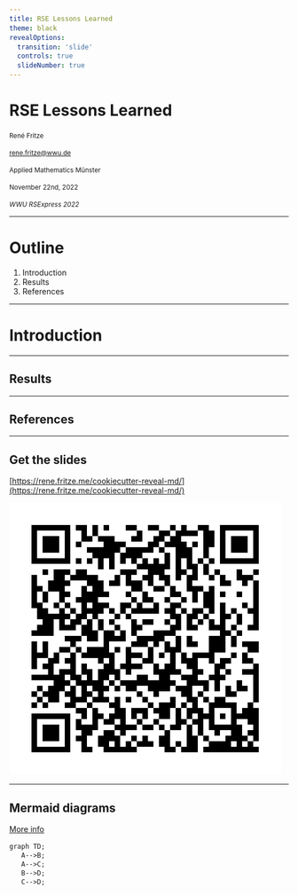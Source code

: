 ```yaml
---
title: RSE Lessons Learned
theme: black
revealOptions:
  transition: 'slide'
  controls: true
  slideNumber: true
---
```


# RSE Lessons Learned

<small>René Fritze</small>

<small>rene.fritze@wwu.de</small>

<small>Applied Mathematics Münster</small>

<small>November 22nd, 2022</small>

<small>*WWU RSExpress 2022*</small>

---

# Outline

1. Introduction
2. Results
3. References

---

# Introduction

---

## Results

---

## References

---

<div class="container">

<div>

## Get the slides

[https://rene.fritze.me/cookiecutter-reveal-md/](https://rene.fritze.me/cookiecutter-reveal-md/)

</div>

<div>
<img src="qr_self.png" />
</div>
</div>

---

## Mermaid diagrams

[More info](https://mermaid-js.github.io/mermaid/)

```mermaid
graph TD;
   A-->B;
   A-->C;
   B-->D;
   C-->D;
```

